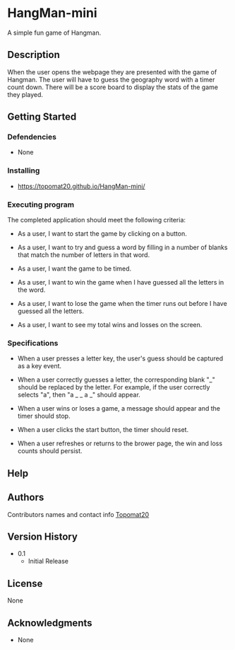 # HangMan-mini
A simple fun game of Hangman.
## Description
When the user opens the webpage they are presented with the game of Hangman. The user will have to guess the geography word with a timer count down. There will be a score board to display the stats of the game they played.
## Getting Started
### Defendencies
* None
### Installing
* https://topomat20.github.io/HangMan-mini/
### Executing program
The completed application should meet the following criteria:

* As a user, I want to start the game by clicking on a button. 

* As a user, I want to try and guess a word by filling in a number of blanks that match the number of letters in that word.

* As a user, I want the game to be timed. 

* As a user, I want to win the game when I have guessed all the letters in the word.

* As a user, I want to lose the game when the timer runs out before I have guessed all the letters.

* As a user, I want to see my total wins and losses on the screen. 

### Specifications

* When a user presses a letter key, the user's guess should be captured as a key event.

* When a user correctly guesses a letter, the corresponding blank "_" should be replaced by the letter. For example, if the user correctly selects "a", then "a _ _ a _" should appear. 

* When a user wins or loses a game, a message should appear and the timer should stop. 

* When a user clicks the start button, the timer should reset. 

* When a user refreshes or returns to the brower page, the win and loss counts should persist.
## Help

## Authors
Contributors names and contact info
[Topomat20](https://github.com/Topomat20)
## Version History

* 0.1
    * Initial Release
## License
None
## Acknowledgments
* None
